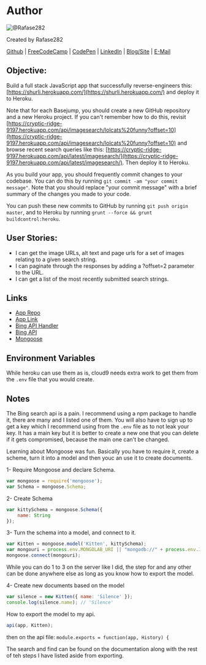 # Author
![@Rafase282](https://avatars0.githubusercontent.com/Rafase282?&s=128)

Created by Rafase282

[Github](https://github.com/Rafase282) | [FreeCodeCamp](http://www.freecodecamp.com/rafase282) | [CodePen](http://codepen.io/Rafase282/) | [LinkedIn](https://www.linkedin.com/in/rafase282) | [Blog/Site](https://rafase282.wordpress.com/) | [E-Mail](mailto:rafase282@gmail.com)

## Objective:
Build a full stack JavaScript app that successfully reverse-engineers this: [https://shurli.herokuapp.com/](https://shurli.herokuapp.com/) and deploy it to Heroku.

Note that for each Basejump, you should create a new GitHub repository and a new Heroku project. If you can't remember how to do this, revisit [https://cryptic-ridge-9197.herokuapp.com/api/imagesearch/lolcats%20funny?offset=10](https://cryptic-ridge-9197.herokuapp.com/api/imagesearch/lolcats%20funny?offset=10) and browse recent search queries like this: [https://cryptic-ridge-9197.herokuapp.com/api/latest/imagesearch/](https://cryptic-ridge-9197.herokuapp.com/api/latest/imagesearch/). Then deploy it to Heroku.

As you build your app, you should frequently commit changes to your codebase. You can do this by running `git commit -am "your commit message"`. Note that you should replace "your commit message" with a brief summary of the changes you made to your code.

You can push these new commits to GitHub by running `git push origin master`, and to Heroku by running `grunt --force && grunt buildcontrol:heroku`.

## User Stories:
- I can get the image URLs, alt text and page urls for a set of images relating to a given search string.
- I can paginate through the responses by adding a ?offset=2 parameter to the URL.
- I can get a list of the most recently submitted search strings.

## Links
- [App Repo](https://github.com/Rafase282/Image-Search-Abstraction-Layer)
- [App Link](https://img-sal.herokuapp.com)
- [Bing API Handler](https://www.npmjs.com/package/bing.search)
- [Bing API](https://datamarket.azure.com/dataset/bing/search)
- [Mongoose](http://mongoosejs.com/docs/index.html)

## Environment Variables
While heroku can use them as is, cloud9 needs extra work to get them from the `.env` file that you would create.

## Notes
The Bing search api is a pain. I recommend using a npm package to handle it, there are many and I listed one of them. You will also have to sign up to get a key which I recommend using from the `.env` file as to not leak your key. It has a main key but it is better to create a new one that you can delete if it gets compromised, because the main one can't be changed.

Learning about Mongoose was fun. Basically you have to require it, create a scheme, turn it into a model and then youc an use it to create documents.

1- Require Mongoose and declare Schema.

```js
var mongoose = require('mongoose');
var Schema = mongoose.Schema;
```

2- Create Schema

```js
var kittySchema = mongoose.Schema({
    name: String
});
```

3-  Turn the schema into a model, and connect to it.

```js
var Kitten = mongoose.model('Kitten', kittySchema);
var mongouri = process.env.MONGOLAB_URI || "mongodb://" + process.env.IP + ":27017/img-sal";
mongoose.connect(mongouri);
```

While you can do 1 to 3 on the server like I did, the step for and any other can be done anywhere else as long as you know how to export the model.

4- Create new documents based on the model

```js
var silence = new Kitten({ name: 'Silence' });
console.log(silence.name); // 'Silence'
```

How to export the model to my api.

```js
api(app, Kitten);
```

then on the api file:
`module.exports = function(app, History) {`

The search and find can be found on the documentation along with the rest of teh steps I have listed aside from exporting.
